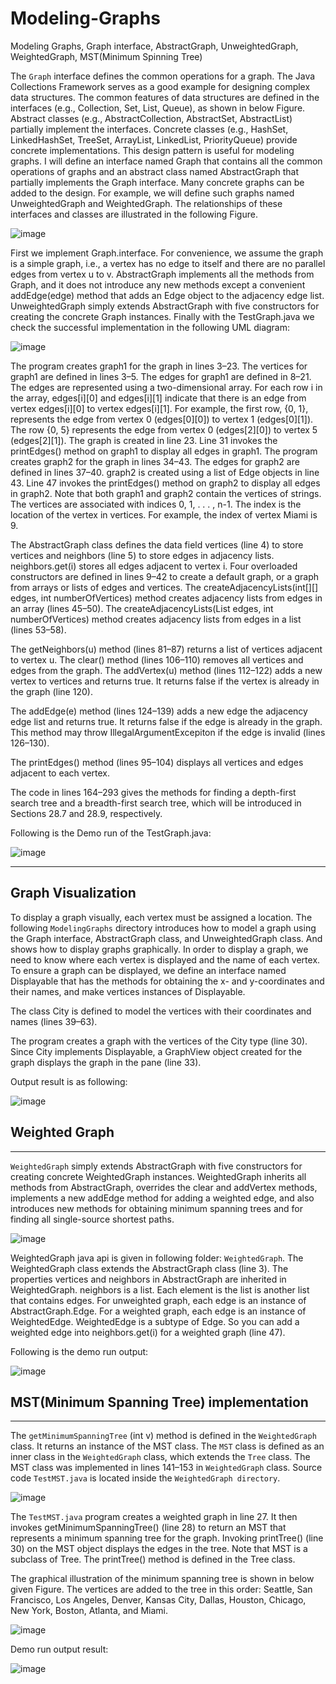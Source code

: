 # Modeling-Graphs
Modeling Graphs, Graph interface, AbstractGraph, UnweightedGraph, WeightedGraph, MST(Minimum Spinning Tree)

The `Graph` interface defines the common operations for a graph. The Java Collections Framework serves as a good example for designing complex data structures. The common features of data structures are defined in the interfaces (e.g., Collection, Set, List, Queue), as shown in below Figure. Abstract classes (e.g., AbstractCollection, AbstractSet, AbstractList) partially implement the interfaces. Concrete classes (e.g., HashSet, LinkedHashSet, TreeSet, ArrayList, LinkedList, PriorityQueue) provide concrete implementations. This design pattern is useful for modeling graphs. I will define an interface named Graph that contains all the common operations of graphs and an abstract class named AbstractGraph that partially implements the Graph interface. Many concrete graphs can be added to the design. For example, we will define such graphs named UnweightedGraph and WeightedGraph. The relationships of these interfaces and classes are illustrated in the following Figure.

![image](https://user-images.githubusercontent.com/24220136/232947173-3b98f5c0-9eca-4252-901f-6e18c25d76fd.png)

First we implement Graph.interface. For convenience, we assume the graph is a simple graph, i.e., a vertex has no edge to itself and there are no parallel edges from vertex u to v. AbstractGraph implements all the methods from Graph, and it does not introduce any
new methods except a convenient addEdge(edge) method that adds an Edge object to the adjacency edge list. UnweightedGraph simply extends AbstractGraph with five constructors for creating the concrete Graph instances. Finally with the TestGraph.java we check the successful implementation in the following UML diagram:

![image](https://user-images.githubusercontent.com/24220136/232947459-1bd44e39-d65f-41ab-b5a3-11fa3baa53d1.png)

The program creates graph1 for the graph in lines 3–23. The vertices for graph1 are defined in lines 3–5. The edges for graph1 are defined in 8–21. The edges are represented using a two-dimensional array. For each row i in the array, edges[i][0] and edges[i][1]
indicate that there is an edge from vertex edges[i][0] to vertex edges[i][1]. For example, the first row, {0, 1}, represents the edge from vertex 0 (edges[0][0]) to vertex 1 (edges[0][1]). The row {0, 5} represents the edge from vertex 0 (edges[2][0]) to vertex 5 (edges[2][1]). The graph is created in line 23. Line 31 invokes the printEdges() method on graph1 to display all edges in graph1.
The program creates graph2 for the graph in lines 34–43. The edges for graph2 are defined in lines 37–40. graph2 is created using a list of Edge objects in line 43. Line 47 invokes the printEdges() method on graph2 to display all edges in graph2. Note that both graph1 and graph2 contain the vertices of strings. The vertices are associated with indices 0, 1, . . . , n-1. The index is the location of the vertex in vertices. For example, the index of vertex Miami is 9.

The AbstractGraph class defines the data field vertices (line 4) to store vertices and neighbors (line 5) to store edges in adjacency lists. neighbors.get(i) stores all edges adjacent to vertex i. Four overloaded constructors are defined in lines 9–42 to create a default graph, or a graph from arrays or lists of edges and vertices. The createAdjacencyLists(int[][] edges, int numberOfVertices) method creates adjacency lists from edges in an array (lines 45–50). The createAdjacencyLists(List<Edge> edges, int numberOfVertices)
method creates adjacency lists from edges in a list (lines 53–58). 
  
The getNeighbors(u) method (lines 81–87) returns a list of vertices adjacent to vertex u. The clear() method (lines 106–110) removes all vertices and edges from the graph. The addVertex(u) method (lines 112–122) adds a new vertex to vertices and returns true. It returns false if the vertex is already in the graph (line 120). 
  
The addEdge(e) method (lines 124–139) adds a new edge the adjacency edge list and returns true. It returns false if the edge is already in the graph. This method may throw IllegalArgumentExcepiton if the edge is invalid (lines 126–130).
  
The printEdges() method (lines 95–104) displays all vertices and edges adjacent to each vertex. 
  
The code in lines 164–293 gives the methods for finding a depth-first search tree and a breadth-first search tree, which will be introduced in Sections 28.7 and 28.9, respectively. 
 
Following is the Demo run of the TestGraph.java:
  
![image](https://user-images.githubusercontent.com/24220136/232948145-62b42f14-44c7-45c8-88ee-23cfcc67e18f.png)

 ------------
  
## Graph Visualization

To display a graph visually, each vertex must be assigned a location. The following `ModelingGraphs` directory introduces how to model a graph using the Graph interface, AbstractGraph class, and UnweightedGraph class. And shows how to display graphs graphically. In order to display a graph, we need to know where each vertex is displayed and the name of each vertex. To ensure a graph can be displayed, we define an interface named Displayable that has the methods for obtaining the x- and y-coordinates and
their names, and make vertices instances of Displayable.
  
The class City is defined to model the vertices with their coordinates and names (lines 39–63). 
  
The program creates a graph with the vertices of the City type (line 30). Since City implements Displayable, a GraphView object created for the graph displays the graph in the pane (line 33).
  
Output result is as following:
  
  ![image](https://user-images.githubusercontent.com/24220136/232974787-69e94426-51c5-4e6d-a78e-60a9c0283474.png)

## Weighted Graph
------------

`WeightedGraph` simply extends AbstractGraph with five constructors for creating concrete WeightedGraph instances. WeightedGraph inherits all methods from AbstractGraph, overrides the clear and addVertex methods, implements a new addEdge method for adding a weighted edge, and also introduces new methods for obtaining minimum spanning trees and for finding all single-source shortest paths.

![image](https://user-images.githubusercontent.com/24220136/233539981-eeda8a6f-f8a7-4eb1-8c3f-be7e78169d88.png)

WeightedGraph java api is given in following folder: `WeightedGraph`. The WeightedGraph class extends the AbstractGraph class (line 3). The properties vertices and neighbors in AbstractGraph are inherited in WeightedGraph. neighbors is a list. Each element is the list is another list that contains edges. For unweighted graph, each edge is an instance of AbstractGraph.Edge. For a weighted graph, each edge is an instance of WeightedEdge. WeightedEdge is a subtype of Edge. So you can add a weighted edge into neighbors.get(i) for a weighted graph (line 47).

Following is the demo run output:

![image](https://user-images.githubusercontent.com/24220136/233540195-f836f8d6-3105-4bbc-bf50-694e62c3851f.png)

## MST(Minimum Spanning Tree) implementation
------------
  
The `getMinimumSpanningTree` (int v) method is defined in the `WeightedGraph` class. It returns an instance of the MST class. The `MST` class is defined as an inner class in the `WeightedGraph` class, which extends the `Tree` class. The MST class was implemented in
lines 141–153 in `WeightedGraph` class. Source code `TestMST.java` is located inside the `WeightedGraph directory`.
  
  ![image](https://user-images.githubusercontent.com/24220136/233544533-39ea209a-e41f-4016-b84d-ba4bc3de869a.png)

  The `TestMST.java` program creates a weighted graph in line 27. It then invokes getMinimumSpanningTree() (line 28) to return an MST that represents a minimum spanning tree for the graph. Invoking printTree() (line 30) on the MST object displays the edges in the tree. Note that MST is a subclass of Tree. The printTree() method is defined in the Tree class.

  The graphical illustration of the minimum spanning tree is shown in below given Figure. The vertices are added to the tree in this order: Seattle, San Francisco, Los Angeles, Denver, Kansas City, Dallas, Houston, Chicago, New York, Boston, Atlanta, and Miami.
  
  ![image](https://user-images.githubusercontent.com/24220136/233544795-1bb76df2-cf54-4989-905f-9de0f05b5d19.png)
  
  Demo run output result:
  
  ![image](https://user-images.githubusercontent.com/24220136/233544843-da6d7df6-c0e8-4acd-8ea1-0d62b55f0754.png)

  
